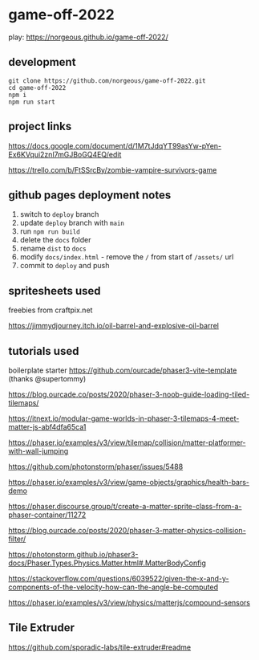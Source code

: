 # game-off-2022

play: https://norgeous.github.io/game-off-2022/

## development

```
git clone https://github.com/norgeous/game-off-2022.git
cd game-off-2022
npm i
npm run start
```

## project links

https://docs.google.com/document/d/1M7tJdqYT99asYw-pYen-Ex6KVqui2znl7mGJBoGQ4EQ/edit

https://trello.com/b/FtSSrcBy/zombie-vampire-survivors-game


## github pages deployment notes

1. switch to `deploy` branch
1. update `deploy` branch with `main`
1. run `npm run build`
1. delete the `docs` folder
1. rename `dist` to `docs`
1. modify `docs/index.html` - remove the `/` from start of `/assets/` url
1. commit to `deploy` and push


## spritesheets used

freebies from craftpix.net

https://jimmydjourney.itch.io/oil-barrel-and-explosive-oil-barrel


## tutorials used

boilerplate starter https://github.com/ourcade/phaser3-vite-template (thanks @supertommy)

https://blog.ourcade.co/posts/2020/phaser-3-noob-guide-loading-tiled-tilemaps/

https://itnext.io/modular-game-worlds-in-phaser-3-tilemaps-4-meet-matter-js-abf4dfa65ca1

https://phaser.io/examples/v3/view/tilemap/collision/matter-platformer-with-wall-jumping

https://github.com/photonstorm/phaser/issues/5488

https://phaser.io/examples/v3/view/game-objects/graphics/health-bars-demo

https://phaser.discourse.group/t/create-a-matter-sprite-class-from-a-phaser-container/11272

https://blog.ourcade.co/posts/2020/phaser-3-matter-physics-collision-filter/

https://photonstorm.github.io/phaser3-docs/Phaser.Types.Physics.Matter.html#.MatterBodyConfig

https://stackoverflow.com/questions/6039522/given-the-x-and-y-components-of-the-velocity-how-can-the-angle-be-computed

https://phaser.io/examples/v3/view/physics/matterjs/compound-sensors

## Tile Extruder

https://github.com/sporadic-labs/tile-extruder#readme

